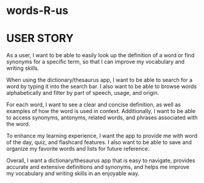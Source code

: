 # words-R-us
# USER STORY
As a user, I want to be able to easily look up the definition of a word or find synonyms for a specific term, so that I can improve my vocabulary and writing skills.

When using the dictionary/thesaurus app, I want to be able to search for a word by typing it into the search bar. I also want to be able to browse words alphabetically and filter by part of speech, usage, and origin.

For each word, I want to see a clear and concise definition, as well as examples of how the word is used in context. Additionally, I want to be able to access synonyms, antonyms, related words, and phrases associated with the word.

To enhance my learning experience, I want the app to provide me with word of the day, quiz, and flashcard features. I also want to be able to save and organize my favorite words and lists for future reference.

Overall, I want a dictionary/thesaurus app that is easy to navigate, provides accurate and extensive definitions and synonyms, and helps me improve my vocabulary and writing skills in an enjoyable way.
